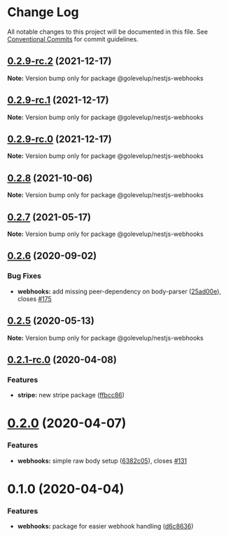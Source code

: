 # Change Log

All notable changes to this project will be documented in this file.
See [Conventional Commits](https://conventionalcommits.org) for commit guidelines.

## [0.2.9-rc.2](https://github.com/golevelup/nestjs/compare/@golevelup/nestjs-webhooks@0.2.9-rc.1...@golevelup/nestjs-webhooks@0.2.9-rc.2) (2021-12-17)

**Note:** Version bump only for package @golevelup/nestjs-webhooks

## [0.2.9-rc.1](https://github.com/golevelup/nestjs/compare/@golevelup/nestjs-webhooks@0.2.9-rc.0...@golevelup/nestjs-webhooks@0.2.9-rc.1) (2021-12-17)

**Note:** Version bump only for package @golevelup/nestjs-webhooks

## [0.2.9-rc.0](https://github.com/golevelup/nestjs/compare/@golevelup/nestjs-webhooks@0.2.8...@golevelup/nestjs-webhooks@0.2.9-rc.0) (2021-12-17)

**Note:** Version bump only for package @golevelup/nestjs-webhooks

## [0.2.8](https://github.com/golevelup/nestjs/compare/@golevelup/nestjs-webhooks@0.2.7...@golevelup/nestjs-webhooks@0.2.8) (2021-10-06)

**Note:** Version bump only for package @golevelup/nestjs-webhooks

## [0.2.7](https://github.com/golevelup/nestjs/compare/@golevelup/nestjs-webhooks@0.2.6...@golevelup/nestjs-webhooks@0.2.7) (2021-05-17)

**Note:** Version bump only for package @golevelup/nestjs-webhooks

## [0.2.6](https://github.com/golevelup/nestjs/compare/@golevelup/nestjs-webhooks@0.2.5...@golevelup/nestjs-webhooks@0.2.6) (2020-09-02)

### Bug Fixes

- **webhooks:** add missing peer-dependency on body-parser ([25ad00e](https://github.com/golevelup/nestjs/commit/25ad00e)), closes [#175](https://github.com/golevelup/nestjs/issues/175)

## [0.2.5](https://github.com/golevelup/nestjs/compare/@golevelup/nestjs-webhooks@0.2.4...@golevelup/nestjs-webhooks@0.2.5) (2020-05-13)

**Note:** Version bump only for package @golevelup/nestjs-webhooks

## [0.2.1-rc.0](https://github.com/golevelup/nestjs/compare/@golevelup/nestjs-webhooks@0.2.0...@golevelup/nestjs-webhooks@0.2.1-rc.0) (2020-04-08)

### Features

- **stripe:** new stripe package ([ffbcc86](https://github.com/golevelup/nestjs/commit/ffbcc86))

# [0.2.0](https://github.com/golevelup/nestjs/compare/@golevelup/nestjs-webhooks@0.1.0...@golevelup/nestjs-webhooks@0.2.0) (2020-04-07)

### Features

- **webhooks:** simple raw body setup ([6382c05](https://github.com/golevelup/nestjs/commit/6382c05)), closes [#131](https://github.com/golevelup/nestjs/issues/131)

# 0.1.0 (2020-04-04)

### Features

- **webhooks:** package for easier webhook handling ([d6c8636](https://github.com/golevelup/nestjs/commit/d6c8636))
